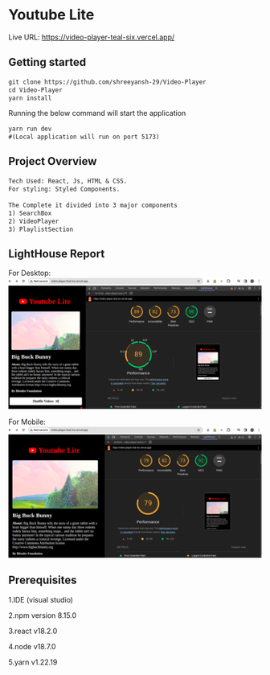 # Youtube Lite

Live URL: https://video-player-teal-six.vercel.app/

## Getting started
```  
git clone https://github.com/shreeyansh-29/Video-Player
cd Video-Player
yarn install  
```  
Running the below command will start the application  
```  
yarn run dev
#(Local application will run on port 5173)  

```
## Project Overview
```  
Tech Used: React, Js, HTML & CSS.
For styling: Styled Components.

The Complete it divided into 3 major components 
1) SearchBox
2) VideoPlayer
3) PlaylistSection
```  

## LightHouse Report
For Desktop:
![Desktop](https://github.com/shreeyansh-29/Video-Player/blob/main/src/assets/Desktop.png)

For Mobile:
![Mobile](https://github.com/shreeyansh-29/Video-Player/blob/main/src/assets/Mobile.png)
  
## Prerequisites
1.IDE (visual studio)  

2.npm version 8.15.0

3.react v18.2.0

4.node v18.7.0

5.yarn v1.22.19
